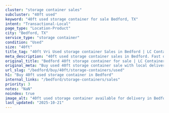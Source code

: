```yaml
---
cluster: "storage container sales"
subcluster: "40ft used"
keyword: "40ft used storage container for sale Bedford, TX"
intent: "Transactional-Local"
page_type: "Location-Product"
city: "Bedford, TX"
service_type: "storage container"
condition: "Used"
size: "40ft"
title_tag: "40ft Vri Used storage container Sales in Bedford | LC Container"
meta_description: "40ft used storage container sales in Bedford. Fast delivery, competitive pricing. Serving storage containers area. Quote ID: WSK. Call (214) 524-4168 for your free quote today."
original_title: "Bedford 40ft storage container for sale | LC Container"
original_meta: "Buy used 40ft storage container sale with local delivery in Bedford, TX. LC Container — local Since 2003. Request a fast quote today."
url_slug: "/bedford/buy/40ft/storage-containers/used"
h1: "Buy 40ft used storage container in Bedford"
internal_links: "/bedford/storage-containers/sales"
priority: 3
notes: "NaN"
noindex: true
image_alt: "40ft used storage container available for delivery in Bedford"
last_updated: "2025-10-21"
---
```


<!-- TODO: Add unique city/inventory copy, images, and internal links here. -->

